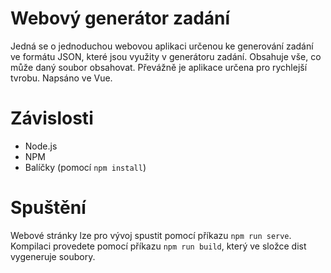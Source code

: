 # Webový generátor zadání
Jedná se o jednoduchou webovou aplikaci určenou ke generování zadání ve formátu JSON, které jsou využity v generátoru zadání. Obsahuje vše, co může daný soubor obsahovat. Převážně je aplikace určena pro rychlejší tvrobu. Napsáno ve Vue. 

# Závislosti
- Node.js
- NPM
- Balíčky (pomocí `npm install`)

# Spuštění
Webové stránky lze pro vývoj spustit pomocí příkazu `npm run serve`. Kompilaci provedete pomocí příkazu `npm run build`, který ve složce dist vygeneruje soubory.